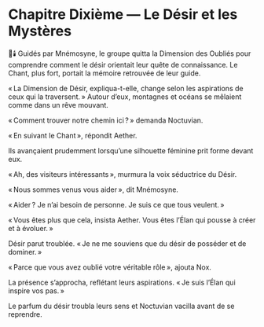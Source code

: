# Chapitre Dixième — Le Désir et les Mystères
🌙🕯️
Guidés par Mnémosyne, le groupe quitta la Dimension des Oubliés pour comprendre comment le désir orientait leur quête de connaissance. Le Chant, plus fort, portait la mémoire retrouvée de leur guide.

« La Dimension de Désir, expliqua-t-elle, change selon les aspirations de ceux qui la traversent. » Autour d’eux, montagnes et océans se mêlaient comme dans un rêve mouvant.

« Comment trouver notre chemin ici ? » demanda Noctuvian.

« En suivant le Chant », répondit Aether.

Ils avançaient prudemment lorsqu’une silhouette féminine prit forme devant eux.

« Ah, des visiteurs intéressants », murmura la voix séductrice du Désir.

« Nous sommes venus vous aider », dit Mnémosyne.

« Aider ? Je n’ai besoin de personne. Je suis ce que tous veulent. »

« Vous êtes plus que cela, insista Aether. Vous êtes l’Élan qui pousse à créer et à évoluer. »

Désir parut troublée. « Je ne me souviens que du désir de posséder et de dominer. »

« Parce que vous avez oublié votre véritable rôle », ajouta Nox.

La présence s’approcha, reflétant leurs aspirations. « Je suis l’Élan qui inspire vos pas. »

Le parfum du désir troubla leurs sens et Noctuvian vacilla avant de se reprendre.
